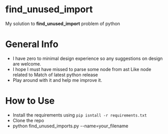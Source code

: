 find_unused_import
==================

My solution to **find_unused_import** problem of python

General Info
============
  - I have zero to minimal design experience so any suggestions on design are welcome.
  - I hope I must have missed to parse some node from ast Like node related to Match of latest python release  
  - Play around with it and help me improve it.
 

How to Use
============
 - Install the requirements using `pip isntall -r requirements.txt`
 - Clone the repo 
 - python find_unused_imports.py --name=your_filename
